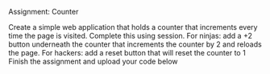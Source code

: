 Assignment: Counter


 Create a simple web application that holds a counter that increments every time the page is visited. Complete this using session.  For ninjas: add a +2 button underneath the counter that increments the counter by 2 and reloads the page.  For hackers: add a reset button that will reset the counter to 1  Finish the assignment and upload your code below